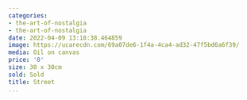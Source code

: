 ```yaml
---
categories:
- the-art-of-nostalgia
- the-art-of-nostalgia
date: 2022-04-09 13:18:38.464859
image: https://ucarecdn.com/69a07de6-1f4a-4ca4-ad32-47f5bd6a6f39/
media: Oil on canvas
price: '0'
size: 30 x 30cm
sold: Sold
title: Street
...
```

